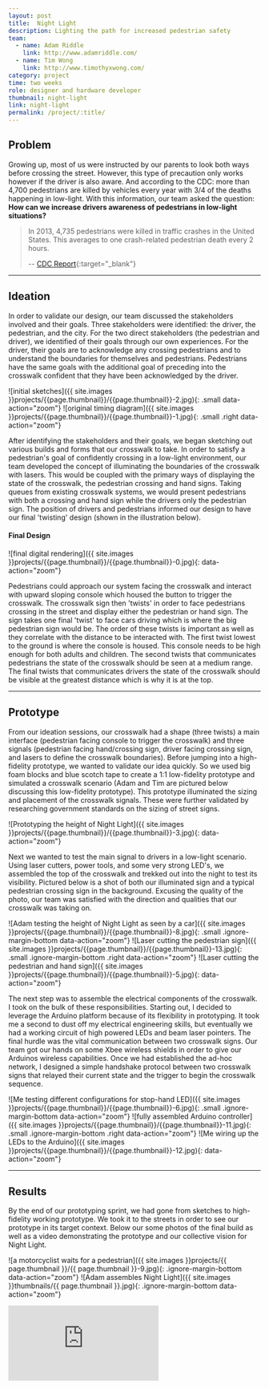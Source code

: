 ```yaml
---
layout: post
title:  Night Light
description: Lighting the path for increased pedestrian safety
team: 
  - name: Adam Riddle
    link: http://www.adamriddle.com/
  - name: Tim Wong
    link: http://www.timothyxwong.com/
category: project
time: two weeks
role: designer and hardware developer
thumbnail: night-light
link: night-light
permalink: /project/:title/
---
```



## Problem
Growing up, most of us were instructed by our parents to look both ways before crossing the street. However, this type of precaution only works
however if the driver is also aware. And according to the CDC: 
more than 4,700 pedestrians are killed by vehicles every year with 3/4 of the deaths happening in low-light.
With this information, our team asked the question: **How can we increase drivers awareness of pedestrians in low-light situations?**

> In 2013, 4,735 pedestrians were killed in traffic crashes in the United States. This averages to one crash-related pedestrian death every 2 hours.
>
> -- [CDC Report](https://www.cdc.gov/motorvehiclesafety/pedestrian_safety/){:target="_blank"}


<hr class='magnifying'>

## Ideation
In order to validate our design, our team discussed the stakeholders involved and their goals.
Three stakeholders were identified: the driver, the pedestrian, and the city.
For the two direct stakeholders (the pedestrian and driver), we identified of their goals through our own experiences. For the driver, their goals are to acknowledge any crossing pedestrians and to understand the boundaries for themselves and pedestrians. Pedestrians have the same goals with the additional goal of preceding into the crosswalk confident that they have been acknowledged by the driver. 
 
![initial sketches]({{ site.images }}projects/{{page.thumbnail}}/{{page.thumbnail}}-2.jpg){: .small data-action="zoom"}
![original timing diagram]({{ site.images }}projects/{{page.thumbnail}}/{{page.thumbnail}}-1.jpg){: .small .right data-action="zoom"}

After identifying the stakeholders and their goals, we began sketching out various builds and forms that our crosswalk to take.
In order to satisfy a pedestrian's goal of confidently crossing in a low-light environment, our team developed the concept of illuminating the boundaries of the crosswalk with lasers. This would be coupled with the primary ways of displaying the state of the crosswalk, the pedestrian crossing and hand signs.
Taking queues from existing crosswalk systems, we would present pedestrians with both a crossing and hand sign while the drivers only the pedestrian sign. The position of drivers and pedestrians informed our design to have our final 'twisting' design (shown in the illustration below).

#### Final Design

![final digital rendering]({{ site.images }}projects/{{page.thumbnail}}/{{page.thumbnail}}-0.jpg){: data-action="zoom"}

Pedestrians could approach our system facing the crosswalk and interact with upward sloping console which housed the button to trigger the crosswalk. The crosswalk sign then 'twists' in order to face pedestrians crossing in the street and display either the pedestrian or hand sign. The sign takes one final 'twist' to face cars driving which is where the big pedestrian sign would be. The order of these twists is important as well as they correlate with the distance to be interacted with. The first twist lowest to the ground is where the console is housed. This console needs to be high enough for both adults and children. The second twists that communicates pedestrians the state of the crosswalk should be seen at a medium range. The final twists that communicates drivers the state of the crosswalk should be visible at the greatest distance which is why it is at the top.

<hr class='flex'>

## Prototype
From our ideation sessions, our crosswalk had a shape (three twists) a main interface (pedestrian facing console to trigger the crosswalk) and three signals (pedestrian facing hand/crossing sign, driver facing crossing sign, and lasers to define the crosswalk boundaries). Before jumping into a high-fidelity prototype, we wanted to validate our idea quickly. So we used big foam blocks and blue scotch tape to create a 1:1 low-fidelity prototype and simulated a crosswalk scenario (Adam and Tim are pictured below discussing this low-fidelity prototype). This prototype illuminated the sizing and placement of the crosswalk signals. These were further validated by researching government standards on the sizing of street signs. 

![Prototyping the height of Night Light]({{ site.images }}projects/{{page.thumbnail}}/{{page.thumbnail}}-3.jpg){: data-action="zoom"}

Next we wanted to test the main signal to drivers in a low-light scenario. Using laser cutters, power tools, and some very strong LED's, we assembled the top of the crosswalk and trekked out into the night to test its visibility. Pictured below is a shot of both our illuminated sign and a typical pedestrian crossing sign in the background. Excusing the quality of the photo, our team was satisfied with the direction and qualities that our crosswalk was taking on.

![Adam testing the height of Night Light as seen by a car]({{ site.images }}projects/{{page.thumbnail}}/{{page.thumbnail}}-8.jpg){: .small .ignore-margin-bottom data-action="zoom"}
![Laser cutting the pedestrian sign]({{ site.images }}projects/{{page.thumbnail}}/{{page.thumbnail}}-13.jpg){: .small .ignore-margin-bottom .right data-action="zoom"}
![Laser cutting the pedestrian and hand sign]({{ site.images }}projects/{{page.thumbnail}}/{{page.thumbnail}}-5.jpg){: data-action="zoom"}

The next step was to assemble the electrical components of the crosswalk. I took on the bulk of these responsibilities. Starting out, I decided to leverage the Arduino platform because of its flexibility in prototyping. It took me a second to dust off my electrical engineering skills, but eventually we had a working circuit of high powered LEDs and beam laser pointers. The final hurdle was the vital communication between two crosswalk signs. Our team got our hands on some Xbee wireless shields in order to give our Arduinos wireless capabilities. Once we had established the ad-hoc network, I designed a simple handshake protocol between two crosswalk signs that relayed their current state and the trigger to begin the crosswalk sequence.

![Me testing different configurations for stop-hand LED]({{ site.images }}projects/{{page.thumbnail}}/{{page.thumbnail}}-6.jpg){: .small .ignore-margin-bottom data-action="zoom"}
![fully assembled Arduino controller]({{ site.images }}projects/{{page.thumbnail}}/{{page.thumbnail}}-11.jpg){: .small .ignore-margin-bottom .right data-action="zoom"}
![Me wiring up the LEDs to the Arduino]({{ site.images }}projects/{{page.thumbnail}}/{{page.thumbnail}}-12.jpg){: data-action="zoom"}

<hr class='hundred'>

## Results
By the end of our prototyping sprint, we had gone from sketches to high-fidelity working prototype. We took it to the streets in order to see our prototype in its target context. Below our some photos of the final build as well as a video demonstrating the prototype and our collective vision for Night Light.

![a motorcyclist waits for a pedestrian]({{ site.images }}projects/{{ page.thumbnail }}/{{ page.thumbnail }}-9.jpg){: .ignore-margin-bottom data-action="zoom"}
![Adam assembles Night Light]({{ site.images }}thumbnails/{{ page.thumbnail }}.jpg){: .ignore-margin-bottom data-action="zoom"}
<div class="vimeo-embed">
<iframe src="https://player.vimeo.com/video/164376095?color=ffffff&title=0&byline=0&portrait=0" frameborder="0" webkitallowfullscreen mozallowfullscreen allowfullscreen></iframe>
</div>

